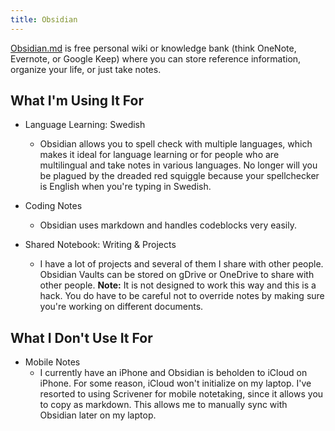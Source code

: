```yaml
---
title: Obsidian
---
```


[Obsidian.md](https://obsidian.md) is free personal wiki or knowledge bank
(think OneNote, Evernote, or Google Keep) where you can store reference
information, organize your life, or just take notes.

## What I'm Using It For

- Language Learning: Swedish

  - Obsidian allows you to spell check with multiple languages, which makes it
    ideal for language learning or for people who are multilingual and take
    notes in various languages. No longer will you be plagued by the dreaded red
    squiggle because your spellchecker is English when you're typing in Swedish.

- Coding Notes

  - Obsidian uses markdown and handles codeblocks very easily.

- Shared Notebook: Writing & Projects
  - I have a lot of projects and several of them I share with other people.
    Obsidian Vaults can be stored on gDrive or OneDrive to share with other
    people. **Note:** It is not designed to work this way and this is a hack.
    You do have to be careful not to override notes by making sure you're
    working on different documents.

## What I Don't Use It For

- Mobile Notes
  - I currently have an iPhone and Obsidian is beholden to iCloud on iPhone. For
    some reason, iCloud won't initialize on my laptop. I've resorted to using
    Scrivener for mobile notetaking, since it allows you to copy as markdown.
    This allows me to manually sync with Obsidian later on my laptop.
